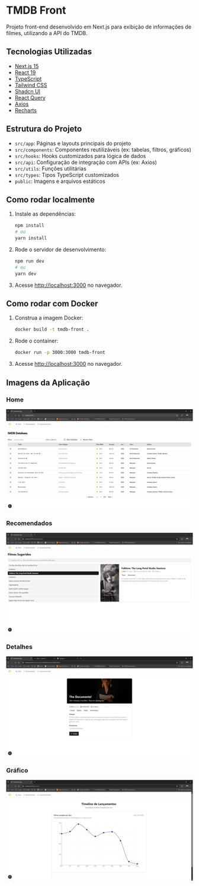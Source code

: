# TMDB Front

Projeto front-end desenvolvido em Next.js para exibição de informações de filmes, utilizando a API do TMDB.

## Tecnologias Utilizadas
- [Next.js 15](https://nextjs.org/)
- [React 19](https://react.dev/)
- [TypeScript](https://www.typescriptlang.org/)
- [Tailwind CSS](https://tailwindcss.com/)
- [Shadcn UI](https://ui.shadcn.com/)
- [React Query](https://tanstack.com/query/latest)
- [Axios](https://axios-http.com/)
- [Recharts](https://recharts.org/)

## Estrutura do Projeto
- `src/app`: Páginas e layouts principais do projeto
- `src/components`: Componentes reutilizáveis (ex: tabelas, filtros, gráficos)
- `src/hooks`: Hooks customizados para lógica de dados
- `src/api`: Configuração de integração com APIs (ex: Axios)
- `src/utils`: Funções utilitárias
- `src/types`: Tipos TypeScript customizados
- `public`: Imagens e arquivos estáticos

## Como rodar localmente

1. Instale as dependências:
   ```bash
   npm install
   # ou
   yarn install
   ```
2. Rode o servidor de desenvolvimento:
   ```bash
   npm run dev
   # ou
   yarn dev
   ```
3. Acesse [http://localhost:3000](http://localhost:3000) no navegador.

## Como rodar com Docker

1. Construa a imagem Docker:
   ```bash
   docker build -t tmdb-front .
   ```
2. Rode o container:
   ```bash
   docker run -p 3000:3000 tmdb-front
   ```
3. Acesse [http://localhost:3000](http://localhost:3000) no navegador.

## Imagens da Aplicação

### Home
![Home](.github/home.png)

### Recomendados
![Recomendados](.github/recomendados.png)

### Detalhes
![Detalhes](.github/details.png)

### Gráfico
![Gráfico](.github/chart.png)

